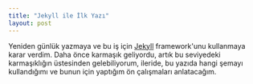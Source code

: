 ```yaml
---
title: "Jekyll ile İlk Yazı"
layout: post
---
```


Yeniden günlük yazmaya ve bu iş için [Jekyll](https://jekyllrb.com/)
framework'unu kullanmaya karar verdim. Daha önce karmaşık geliyordu, artık bu
seviyedeki karmaşıklığın üstesinden gelebiliyorum, ileride, bu yazıda hangi
şemayı kullandığımı ve bunun için yaptığım ön çalışmaları anlatacağım.

